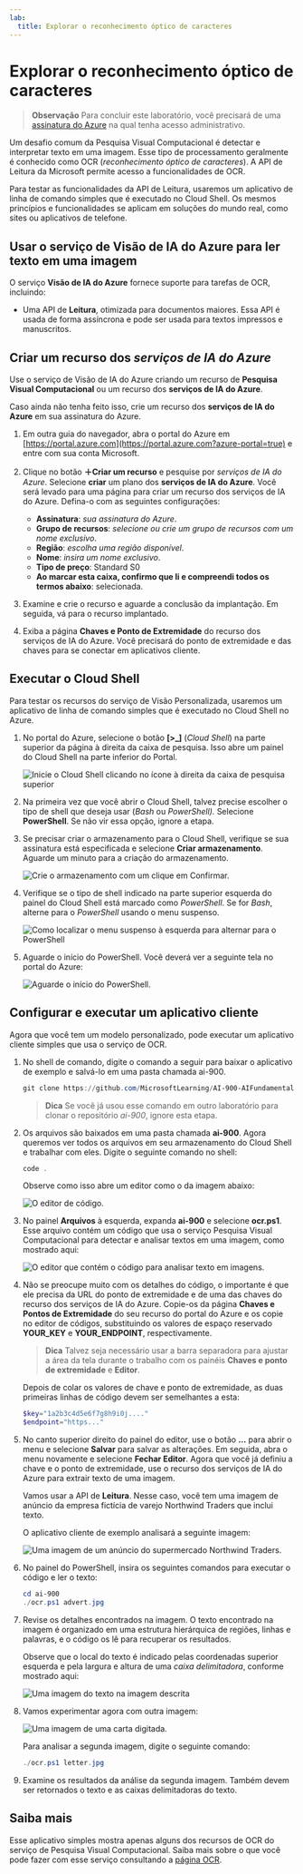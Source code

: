 ```yaml
---
lab:
  title: Explorar o reconhecimento óptico de caracteres
---
```


# Explorar o reconhecimento óptico de caracteres

> **Observação** Para concluir este laboratório, você precisará de uma [assinatura do Azure](https://azure.microsoft.com/free?azure-portal=true) na qual tenha acesso administrativo.

Um desafio comum da Pesquisa Visual Computacional é detectar e interpretar texto em uma imagem. Esse tipo de processamento geralmente é conhecido como OCR (*reconhecimento óptico de caracteres*). A API de Leitura da Microsoft permite acesso a funcionalidades de OCR. 

Para testar as funcionalidades da API de Leitura, usaremos um aplicativo de linha de comando simples que é executado no Cloud Shell. Os mesmos princípios e funcionalidades se aplicam em soluções do mundo real, como sites ou aplicativos de telefone.

## Usar o serviço de Visão de IA do Azure para ler texto em uma imagem

O serviço **Visão de IA do Azure** fornece suporte para tarefas de OCR, incluindo:

- Uma API de **Leitura**, otimizada para documentos maiores. Essa API é usada de forma assíncrona e pode ser usada para textos impressos e manuscritos.

## Criar um recurso dos *serviços de IA do Azure*

Use o serviço de Visão de IA do Azure criando um recurso de **Pesquisa Visual Computacional** ou um recurso dos **serviços de IA do Azure**.

Caso ainda não tenha feito isso, crie um recurso dos **serviços de IA do Azure** em sua assinatura do Azure.

1. Em outra guia do navegador, abra o portal do Azure em [https://portal.azure.com](https://portal.azure.com?azure-portal=true) e entre com sua conta Microsoft.

1. Clique no botão **&#65291;Criar um recurso** e pesquise por *serviços de IA do Azure*. Selecione **criar** um plano dos **serviços de IA do Azure**. Você será levado para uma página para criar um recurso dos serviços de IA do Azure. Defina-o com as seguintes configurações:
    - **Assinatura**: *sua assinatura do Azure*.
    - **Grupo de recursos**: *selecione ou crie um grupo de recursos com um nome exclusivo*.
    - **Região**: *escolha uma região disponível*.
    - **Nome**: *insira um nome exclusivo*.
    - **Tipo de preço**: Standard S0
    - **Ao marcar esta caixa, confirmo que li e compreendi todos os termos abaixo**: selecionada.

1. Examine e crie o recurso e aguarde a conclusão da implantação. Em seguida, vá para o recurso implantado.

1. Exiba a página **Chaves e Ponto de Extremidade** do recurso dos serviços de IA do Azure. Você precisará do ponto de extremidade e das chaves para se conectar em aplicativos cliente.

## Executar o Cloud Shell

Para testar os recursos do serviço de Visão Personalizada, usaremos um aplicativo de linha de comando simples que é executado no Cloud Shell no Azure.

1. No portal do Azure, selecione o botão **[>_]** (*Cloud Shell*) na parte superior da página à direita da caixa de pesquisa. Isso abre um painel do Cloud Shell na parte inferior do Portal. 

    ![Inicie o Cloud Shell clicando no ícone à direita da caixa de pesquisa superior](media/read-text-computer-vision/powershell-portal-guide-1.png)

1. Na primeira vez que você abrir o Cloud Shell, talvez precise escolher o tipo de shell que deseja usar (*Bash* ou *PowerShell).* Selecione **PowerShell**. Se não vir essa opção, ignore a etapa.  

1. Se precisar criar o armazenamento para o Cloud Shell, verifique se sua assinatura está especificada e selecione **Criar armazenamento**. Aguarde um minuto para a criação do armazenamento.

    ![Crie o armazenamento com um clique em Confirmar.](media/read-text-computer-vision/powershell-portal-guide-2.png)

1. Verifique se o tipo de shell indicado na parte superior esquerda do painel do Cloud Shell está marcado como *PowerShell*. Se for *Bash*, alterne para o *PowerShell* usando o menu suspenso.

    ![Como localizar o menu suspenso à esquerda para alternar para o PowerShell](media/read-text-computer-vision/powershell-portal-guide-3.png) 

1. Aguarde o início do PowerShell. Você deverá ver a seguinte tela no portal do Azure:  

    ![Aguarde o início do PowerShell.](media/read-text-computer-vision/powershell-prompt.png) 

## Configurar e executar um aplicativo cliente

Agora que você tem um modelo personalizado, pode executar um aplicativo cliente simples que usa o serviço de OCR.

1. No shell de comando, digite o comando a seguir para baixar o aplicativo de exemplo e salvá-lo em uma pasta chamada ai-900.

    ```PowerShell
    git clone https://github.com/MicrosoftLearning/AI-900-AIFundamentals ai-900
    ```

    >**Dica** Se você já usou esse comando em outro laboratório para clonar o repositório *ai-900*, ignore esta etapa.

1. Os arquivos são baixados em uma pasta chamada **ai-900**. Agora queremos ver todos os arquivos em seu armazenamento do Cloud Shell e trabalhar com eles. Digite o seguinte comando no shell:

    ```PowerShell
    code .
    ```

    Observe como isso abre um editor como o da imagem abaixo: 

    ![O editor de código.](media/read-text-computer-vision/powershell-portal-guide-4.png)

1. No painel **Arquivos** à esquerda, expanda **ai-900** e selecione **ocr.ps1**. Esse arquivo contém um código que usa o serviço Pesquisa Visual Computacional para detectar e analisar textos em uma imagem, como mostrado aqui:

    ![O editor que contém o código para analisar texto em imagens.](media/read-text-computer-vision/ocr-code.png)

1. Não se preocupe muito com os detalhes do código, o importante é que ele precisa da URL do ponto de extremidade e de uma das chaves do recurso dos serviços de IA do Azure. Copie-os da página **Chaves e Pontos de Extremidade** do seu recurso do portal do Azure e os copie no editor de códigos, substituindo os valores de espaço reservado **YOUR_KEY** e **YOUR_ENDPOINT**, respectivamente.

    > **Dica** Talvez seja necessário usar a barra separadora para ajustar a área da tela durante o trabalho com os painéis **Chaves e ponto de extremidade** e **Editor**.

    Depois de colar os valores de chave e ponto de extremidade, as duas primeiras linhas de código devem ser semelhantes a esta:

    ```PowerShell
    $key="1a2b3c4d5e6f7g8h9i0j...."    
    $endpoint="https..."
    ```

1. No canto superior direito do painel do editor, use o botão **...** para abrir o menu e selecione **Salvar** para salvar as alterações. Em seguida, abra o menu novamente e selecione **Fechar Editor**. Agora que você já definiu a chave e o ponto de extremidade, use o recurso dos serviços de IA do Azure para extrair texto de uma imagem.

    Vamos usar a API de **Leitura**. Nesse caso, você tem uma imagem de anúncio da empresa fictícia de varejo Northwind Traders que inclui texto.

    O aplicativo cliente de exemplo analisará a seguinte imagem:

    ![Uma imagem de um anúncio do supermercado Northwind Traders.](media/read-text-computer-vision/advert.jpg)

1. No painel do PowerShell, insira os seguintes comandos para executar o código e ler o texto:

    ```PowerShell
    cd ai-900
    ./ocr.ps1 advert.jpg
    ```

1. Revise os detalhes encontrados na imagem. O texto encontrado na imagem é organizado em uma estrutura hierárquica de regiões, linhas e palavras, e o código os lê para recuperar os resultados.

    Observe que o local do texto é indicado pelas coordenadas superior esquerda e pela largura e altura de uma *caixa delimitadora*, conforme mostrado aqui:

    ![Uma imagem do texto na imagem descrita](media/read-text-computer-vision/lab-05-bounding-boxes.png)

1. Vamos experimentar agora com outra imagem:

    ![Uma imagem de uma carta digitada.](media/read-text-computer-vision/letter.jpg)

    Para analisar a segunda imagem, digite o seguinte comando:

    ```PowerShell
    ./ocr.ps1 letter.jpg
    ```

1. Examine os resultados da análise da segunda imagem. Também devem ser retornados o texto e as caixas delimitadoras do texto.

## Saiba mais

Esse aplicativo simples mostra apenas alguns dos recursos de OCR do serviço de Pesquisa Visual Computacional. Saiba mais sobre o que você pode fazer com esse serviço consultando a [página OCR](https://docs.microsoft.com/azure/cognitive-services/computer-vision/overview-ocr).
